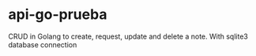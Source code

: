 # api-go-prueba
CRUD in Golang to create, request, update and delete a note. With sqlite3 database connection
